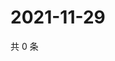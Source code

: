 # 2021-11-29

共 0 条

<!-- BEGIN WEIBO -->
<!-- 最后更新时间 Mon Nov 29 2021 07:00:50 GMT+0800 (China Standard Time) -->

<!-- END WEIBO -->
